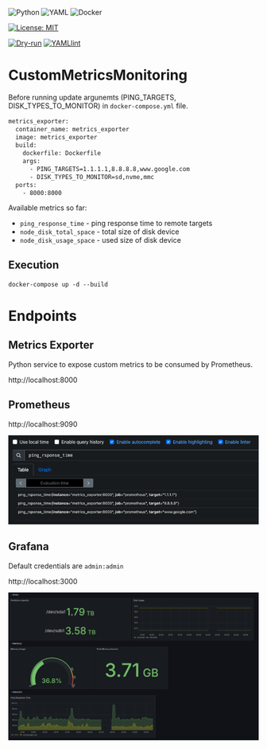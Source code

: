 ![Python](https://img.shields.io/badge/python-3670A0?style=for-the-badge&logo=python&logoColor=ffdd54) 
![YAML](https://img.shields.io/badge/yaml-%23ffffff.svg?style=for-the-badge&logo=yaml&logoColor=151515) 
![Docker](https://img.shields.io/badge/docker-%230db7ed.svg?style=for-the-badge&logo=docker&logoColor=white)

[![License: MIT](https://img.shields.io/badge/License-MIT-yellow.svg)](https://opensource.org/licenses/MIT)

[![Dry-run](https://github.com/przemekgorzynski/CustomMetricsMonitoring/actions/workflows/unit_tests.yml/badge.svg)](https://github.com/przemekgorzynski/CustomMetricsMonitoring/actions/workflows/unit_tests.yml)
[![YAMLlint](https://github.com/przemekgorzynski/CustomMetricsMonitoring/actions/workflows/yamllint.yml/badge.svg)](https://github.com/przemekgorzynski/CustomMetricsMonitoring/actions/workflows/yamllint.yml)

# CustomMetricsMonitoring

Before running update argunemts (PING_TARGETS, DISK_TYPES_TO_MONITOR) in `docker-compose.yml` file.

```
metrics_exporter:
  container_name: metrics_exporter
  image: metrics_exporter
  build: 
    dockerfile: Dockerfile
    args:
      - PING_TARGETS=1.1.1.1,8.8.8.8,www.google.com
      - DISK_TYPES_TO_MONITOR=sd,nvme,mmc
  ports:
    - 8000:8000
```

Available metrics so far:
- `ping_response_time` - ping response time to remote targets  
- `node_disk_total_space` - total size of disk device
- `node_disk_usage_space` - used size of disk device

## Execution
```
docker-compose up -d --build
```

# Endpoints

## Metrics Exporter
Python service to expose custom metrics to be consumed by Prometheus.

http://localhost:8000

## Prometheus
http://localhost:9090

![alt text](docs/prometheus.png)


## Grafana
Default credentials are `admin:admin`

http://localhost:3000

![alt text](docs/grafana_dash.png)
